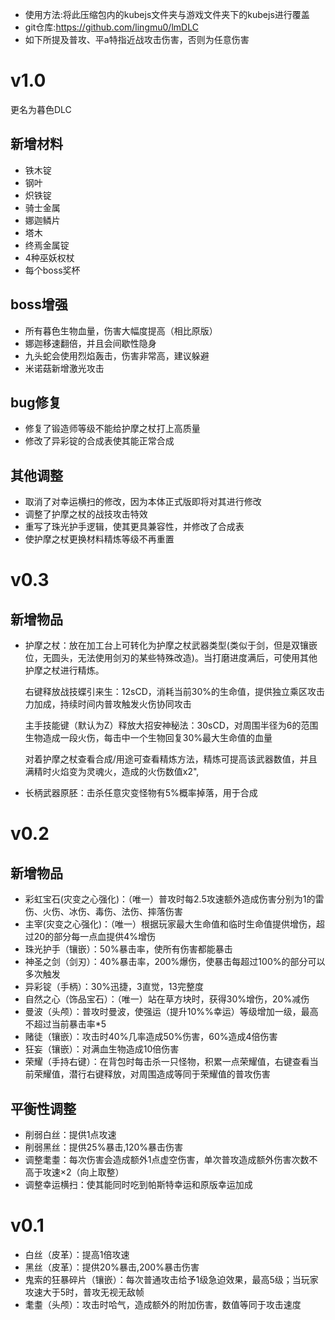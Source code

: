 - 使用方法:将此压缩包内的kubejs文件夹与游戏文件夹下的kubejs进行覆盖
- git仓库:https://github.com/lingmu0/lmDLC
- 如下所提及普攻、平a特指近战攻击伤害，否则为任意伤害
# v1.0
更名为暮色DLC

## 新增材料
- 铁木锭
- 钢叶
- 炽铁锭
- 骑士金属
- 娜迦鳞片
- 塔木
- 终焉金属锭
- 4种巫妖权杖
- 每个boss奖杯

## boss增强
- 所有暮色生物血量，伤害大幅度提高（相比原版）
- 娜迦移速翻倍，并且会间歇性隐身
- 九头蛇会使用烈焰轰击，伤害非常高，建议躲避
- 米诺菇新增激光攻击

## bug修复
- 修复了锻造师等级不能给护摩之杖打上高质量
- 修改了异彩锭的合成表使其能正常合成

## 其他调整
- 取消了对幸运横扫的修改，因为本体正式版即将对其进行修改
- 调整了护摩之杖的战技攻击特效
- 重写了珠光护手逻辑，使其更具兼容性，并修改了合成表
- 使护摩之杖更换材料精炼等级不再重置


# v0.3

## 新增物品
- 护摩之杖：放在加工台上可转化为护摩之杖武器类型(类似于剑，但是双镶嵌位，无圆头，无法使用剑刃的某些特殊改造)。当打磨进度满后，可使用其他护摩之杖进行精炼。
  
  右键释放战技蝶引来生：12sCD，消耗当前30%的生命值，提供独立乘区攻击力加成，持续时间内普攻触发火伤协同攻击
  
  主手技能键（默认为Z）释放大招安神秘法：30sCD，对周围半径为6的范围生物造成一段火伤，每击中一个生物回复30%最大生命值的血量
  
  对着护摩之杖查看合成/用途可查看精炼方法，精炼可提高该武器数值，并且满精时火焰变为灵魂火，造成的火伤数值x2",

- 长柄武器原胚：击杀任意灾变怪物有5%概率掉落，用于合成


# v0.2

## 新增物品
- 彩虹宝石(灾变之心强化)：（唯一）普攻时每2.5攻速额外造成伤害分别为1的雷伤、火伤、冰伤、毒伤、法伤、摔落伤害
- 主宰(灾变之心强化)：（唯一）根据玩家最大生命值和临时生命值提供增伤，超过20的部分每一点血提供4%增伤
- 珠光护手（镶嵌）：50%暴击率，使所有伤害都能暴击
- 神圣之剑（剑刃）：40%暴击率，200%爆伤，使暴击每超过100%的部分可以多次触发
- 异彩锭（手柄）：30%迅捷，3直觉，13完整度
- 自然之心（饰品宝石）：（唯一）站在草方块时，获得30%增伤，20%减伤
- 曼波（头颅）：普攻时曼波，使强运（提升10%%幸运）等级增加一级，最高不超过当前暴击率*5
- 赌徒（镶嵌）：攻击时40%几率造成50%伤害，60%造成4倍伤害
- 狂妄（镶嵌）：对满血生物造成10倍伤害
- 荣耀（手持右键）：在背包时每击杀一只怪物，积累一点荣耀值，右键查看当前荣耀值，潜行右键释放，对周围造成等同于荣耀值的普攻伤害

## 平衡性调整
- 削弱白丝：提供1点攻速
- 削弱黑丝：提供25%暴击,120%暴击伤害
- 调整耄耋：每次伤害会造成额外1点虚空伤害，单次普攻造成额外伤害次数不高于攻速×2（向上取整）
- 调整幸运横扫：使其能同时吃到帕斯特幸运和原版幸运加成


# v0.1

- 白丝（皮革）：提高1倍攻速
- 黑丝（皮革）：提供20%暴击,200%暴击伤害
- 鬼索的狂暴碎片（镶嵌）：每次普通攻击给予1级急迫效果，最高5级；当玩家攻速大于5时，普攻无视无敌帧
- 耄耋（头颅）：攻击时哈气，造成额外的附加伤害，数值等同于攻击速度
